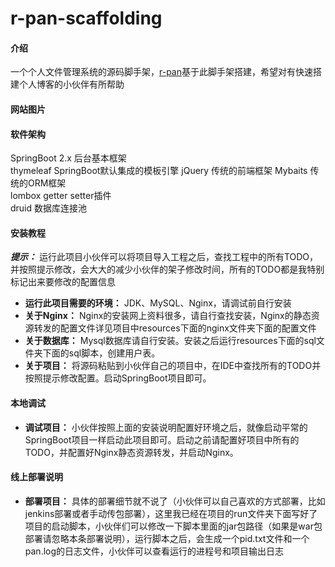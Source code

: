 # r-pan-scaffolding

#### 介绍

一个个人文件管理系统的源码脚手架，[r-pan](http://pan.rubinchu.com)基于此脚手架搭建，希望对有快速搭建个人博客的小伙伴有所帮助   

#### 网站图片


#### 软件架构

SpringBoot 2.x 后台基本框架  
thymeleaf SpringBoot默认集成的模板引擎
jQuery 传统的前端框架
Mybaits 传统的ORM框架  
lombox getter setter插件  
druid 数据库连接池   

#### 安装教程

 **_提示：_** 运行此项目小伙伴可以将项目导入工程之后，查找工程中的所有TODO，并按照提示修改，会大大的减少小伙伴的架子修改时间，所有的TODO都是我特别标记出来要修改的配置信息
*  **运行此项目需要的环境：** JDK、MySQL、Nginx，请调试前自行安装   
*  **关于Nginx：** Nginx的安装网上资料很多，请自行查找安装，Nginx的静态资源转发的配置文件详见项目中resources下面的nginx文件夹下面的配置文件
*  **关于数据库：** Mysql数据库请自行安装。安装之后运行resources下面的sql文件夹下面的sql脚本，创建用户表。
*  **关于项目：** 将源码粘贴到小伙伴自己的项目中，在IDE中查找所有的TODO并按照提示修改配置。启动SpringBoot项目即可。

#### 本地调试

*   **调试项目：** 小伙伴按照上面的安装说明配置好环境之后，就像启动平常的SpringBoot项目一样启动此项目即可。启动之前请配置好项目中所有的TODO，并配置好Nginx静态资源转发，并启动Nginx。


#### 线上部署说明

*   **部署项目：** 具体的部署细节就不说了（小伙伴可以自己喜欢的方式部署，比如jenkins部署或者手动传包部署），这里我已经在项目的run文件夹下面写好了项目的启动脚本，小伙伴们可以修改一下脚本里面的jar包路径（如果是war包部署请忽略本条部署说明），运行脚本之后，会生成一个pid.txt文件和一个pan.log的日志文件，小伙伴可以查看运行的进程号和项目输出日志

